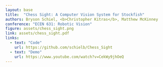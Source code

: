 ```yaml
---
layout: base
title:  "Chess Sight: A Computer Vision System for Stockfish"
authors: Bryson Schiel, <b>Christopher Kitras</b>, Matthew McKinney
conference: "ECEN 631: Robotic Vision"
figure: assets/chess_sight.png
link: assets/chess_sight.pdf
links:
  - text: "Code"
    url: https://github.com/schielb/Chess_Sight
  - text: "Demo"
    url: https://www.youtube.com/watch?v=CekWy9jhOeQ
---
```

